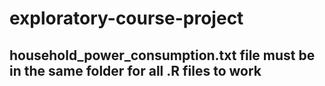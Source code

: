 # exploratory-course-project

## household_power_consumption.txt file must be in the same folder for all .R files to work
